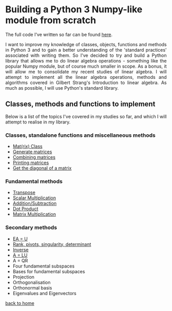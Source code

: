 # Building a Python 3 Numpy-like module from scratch

The full code I've written so far can be found [here](./full_code.md).

<div style="text-align: justify">
<p>I want to improve my knowledge of classes, objects, functions and methods in
Python 3 and to gain a better understanding of the 'standard practices'
associated with writing them. So I've decided to try and build a Python library
that allows me to do linear algebra operations - something like the popular
Numpy module, but of course much smaller in scope. As a bonus, it will allow me
to consolidate my recent studies of linear algebra. I will attempt to implement
all the linear algebra operations, methods and algorithms covered in Gilbert
Strang's Introduction to linear algebra. As much as possible, I will use
Python's standard library.</p>
</div>

## Classes, methods and functions to implement

<div style="text-align: justify">
<p>Below is a list of the topics I've covered in my studies so far, and which I
will attempt to realise in my library.</p>
</div>

### Classes, standalone functions and miscellaneous methods 
- [Mat(rix) Class](./class_and_standalone_functions.md)
- [Generate matrices](./class_and_standalone_functions.md#generate-matrices)
- [Combining matrices](./class_and_standalone_functions.md#combining-matrices)
- [Printing matrices](./class_and_standalone_functions.md#printing-matrices)
- [Get the diagonal of a matrix](./class_and_standalone_functions.md#get-the-diagonal-of-a-matrix)

### Fundamental methods
- [Transpose](./transpose.md)
- [Scalar Multiplication](./scalar_multiplication.md)
- [Addition/Subtraction](./addition_subtraction.md)
- [Dot Product](./dot_prod_and_mat_multiply.md)
- [Matrix Multiplication](./dot_prod_and_mat_multiply.md#matrix-multiplication)

### Secondary methods 
- [EA = U](./elimination.md)
- [Rank, pivots, singularity, determinant](./rank_piv_sing_det.md)
- [Inverse](./inverse.md)
- [A = LU](./lu_factorisation.md)
- A = QR
- Four fundamental subspaces
- Bases for fundamental subspaces
- Projection
- Orthogonalisation
- Orthonormal basis
- Eigenvalues and Eigenvectors

[back to home](../index.md)

<script src="https://utteranc.es/client.js"
        repo="Matt-A-Bennett/Matt-A-Bennett.github.io"
        issue-term="https://matt-a-bennett.github.io/numpy_from_scratch/numpy_from_scratch.html"
        theme="github-light"
        crossorigin="anonymous"
        async>
</script>

